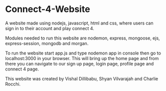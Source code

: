# Connect-4-Website
A website made using nodejs, javascript, html and css, where users can sign in to their account and play connect 4.

Modules needed to run this website are nodemon, express, mongoose, ejs, express-session, mongodb and morgan.

To run the website start app.js and type nodemon app in console then go to localhost:3000 in your browser. This will bring up the home page
and from there you can navigate to our sign up page, login page, profile page and connect 4 page.

This website was created by Vishal Dillibabu, Shyan Vilvarajah and Charlie Rocchi.
